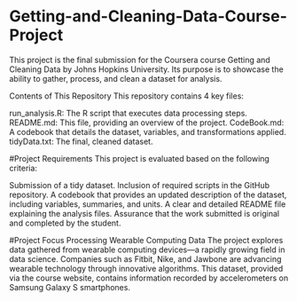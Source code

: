# Getting-and-Cleaning-Data-Course-Project
This project is the final submission for the Coursera course Getting and Cleaning Data by Johns Hopkins University. Its purpose is to showcase the ability to gather, process, and clean a dataset for analysis.

Contents of This Repository
This repository contains 4 key files:

run_analysis.R: The R script that executes data processing steps.
README.md: This file, providing an overview of the project.
CodeBook.md: A codebook that details the dataset, variables, and transformations applied.
tidyData.txt: The final, cleaned dataset.

#Project Requirements
This project is evaluated based on the following criteria:

Submission of a tidy dataset.
Inclusion of required scripts in the GitHub repository.
A codebook that provides an updated description of the dataset, including variables, summaries, and units.
A clear and detailed README file explaining the analysis files.
Assurance that the work submitted is original and completed by the student.

#Project Focus
Processing Wearable Computing Data
The project explores data gathered from wearable computing devices—a rapidly growing field in data science. Companies such as Fitbit, Nike, and Jawbone are advancing wearable technology through innovative algorithms. This dataset, provided via the course website, contains information recorded by accelerometers on Samsung Galaxy S smartphones.

